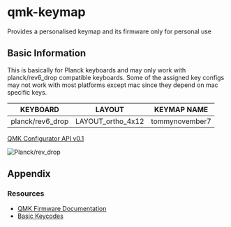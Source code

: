 # qmk-keymap

Provides a personalised keymap and its firmware only for personal use

## Basic Information

This is basically for Planck keyboards and may only work with planck/rev6_drop compatible keyboards.  Some of the assigned key configs may not work with most platforms except mac since they depend on mac specific keys.

| KEYBOARD | LAYOUT | KEYMAP NAME |
| ---------------- | ----------------- | -------------- |
| planck/rev6_drop | LAYOUT_ortho_4x12 | tommynovember7 |


[QMK Configurator API v0.1](https://config.qmk.fm/#/planck/rev6_drop/LAYOUT_ortho_4x12)

![Planck/rev_drop](https://github.com/tommynovember7/qmk-keymap/raw/planck/rev6_drop/IMG_9624.png)

## Appendix

### Resources

- [QMK Firmware Documentation](https://docs.qmk.fm/)
- [Basic Keycodes](https://docs.qmk.fm/#/keycodes)
